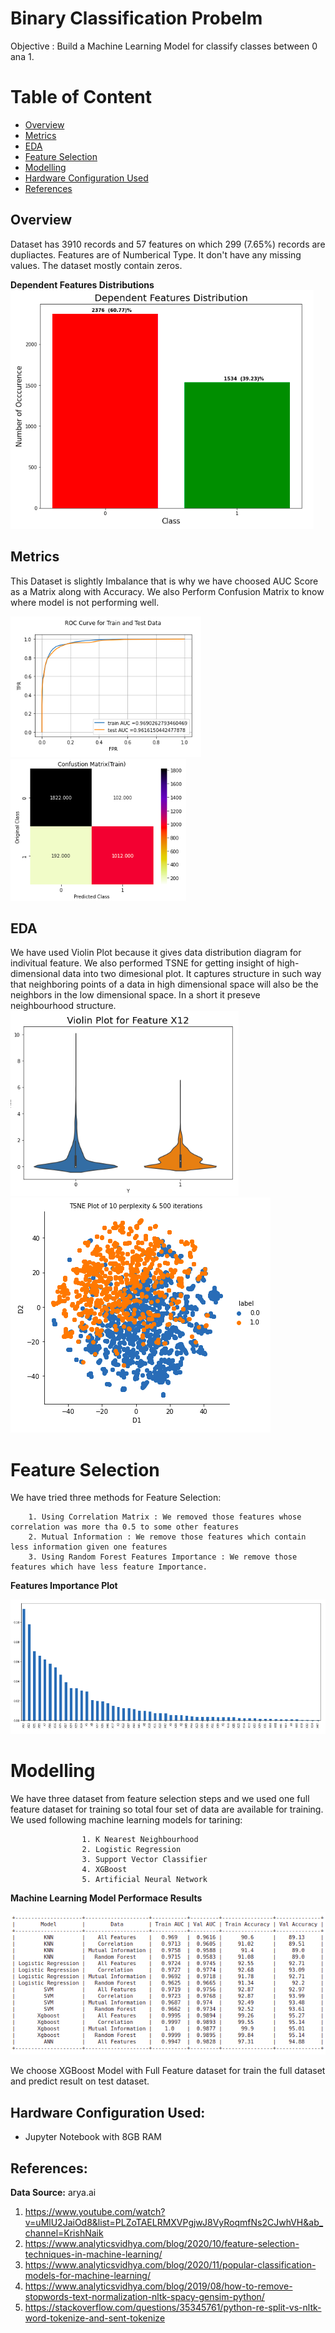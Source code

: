 # Binary Classification Probelm 
Objective : Build a Machine Learning Model for classify classes between 0 ana 1.

# Table of Content
*   [Overview](#Overview)
*   [Metrics](#Metrics)
*   [EDA](#EDA)
*   [Feature Selection](#Feature-Selection)
*   [Modelling](#Modelling)
*   [Hardware Configuration Used](#Hardware-Configuration-Used)
*   [References](#References)

## Overview

Dataset has 3910 records and 57 features on which 299 (7.65%) records are dupliactes.
Features are of Numberical Type. It don't have any missing values. The dataset mostly contain zeros.

**Dependent Features Distributions**
![Data Overview](https://github.com/salmaan-azam/BinaryClassification/blob/main/image/1.png)

## Metrics

This Dataset is slightly Imbalance that is why we have choosed AUC Score as a Matrix along with Accuracy. We also Perform Confusion Matrix to know where model is not performing well.

![Data Overview](https://github.com/salmaan-azam/BinaryClassification/blob/main/image/10.png)
![Data Overview](https://github.com/salmaan-azam/BinaryClassification/blob/main/image/11.png)


## EDA

We have used Violin Plot because it gives data distribution diagram for indivitual feature.
We also performed TSNE for getting insight of high-dimensional data into two dimesional plot.
It captures structure in such way that neighboring points of a data in high dimensional space 
will also be the neighbors in the low dimensional space. In a short it preseve neighbourhood structure.
![Data Overview](https://github.com/salmaan-azam/BinaryClassification/blob/main/image/2.png)
![Data Overview](https://github.com/salmaan-azam/BinaryClassification/blob/main/image/3.png)

# Feature Selection

We have tried three methods for Feature Selection:

        1. Using Correlation Matrix : We removed those features whose correlation was more tha 0.5 to some other features 
        2. Mutual Information : We remove those features which contain less information given one features
        3. Using Random Forest Features Importance : We remove those features which have less feature Importance.
        
**Features Importance Plot**
                      
![Data Overview](https://github.com/salmaan-azam/BinaryClassification/blob/main/image/7.png)    


# Modelling

We have three dataset from feature selection steps and we used one full feature dataset for training so
total four set of data are available for training. We used following machine learning models for tarining:

                    1. K Nearest Neighbourhood
                    2. Logistic Regression
                    3. Support Vector Classifier
                    4. XGBoost
                    5. Artificial Neural Network
                                          
**Machine Learning Model Performace Results**

![Data Overview](https://github.com/salmaan-azam/BinaryClassification/blob/main/image/12.png) 

We choose XGBoost Model with Full Feature dataset for train the full dataset and predict result on test dataset.


## Hardware Configuration Used:
* Jupyter Notebook with 8GB RAM

## References:

**Data Source:** arya.ai

1. https://www.youtube.com/watch?v=uMlU2JaiOd8&list=PLZoTAELRMXVPgjwJ8VyRoqmfNs2CJwhVH&ab_channel=KrishNaik
2. https://www.analyticsvidhya.com/blog/2020/10/feature-selection-techniques-in-machine-learning/
3. https://www.analyticsvidhya.com/blog/2020/11/popular-classification-models-for-machine-learning/
4. https://www.analyticsvidhya.com/blog/2019/08/how-to-remove-stopwords-text-normalization-nltk-spacy-gensim-python/
5. https://stackoverflow.com/questions/35345761/python-re-split-vs-nltk-word-tokenize-and-sent-tokenize



